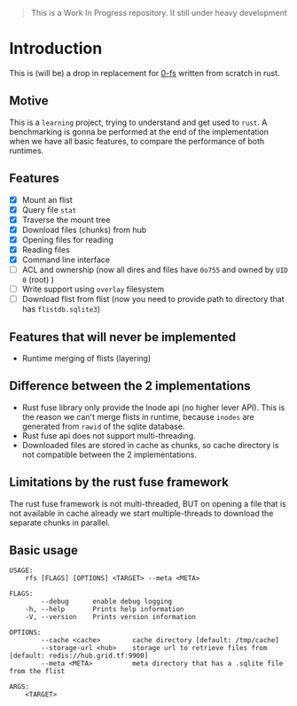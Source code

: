 > This is a Work In Progress repository. It still under heavy development

# Introduction
This is (will be) a drop in replacement for [0-fs](https://github.com/threefoldtech/0-fs) written from scratch in rust.


## Motive
This is a `learning` project, trying to understand and get used to `rust`. A benchmarking is gonna be performed at the end of the implementation when we have all basic features, to compare the performance of both runtimes.


## Features
- [x] Mount an flist
- [x] Query file `stat`
- [x] Traverse the mount tree
- [x] Download files (chunks) from hub
- [x] Opening files for reading
- [x] Reading files
- [x] Command line interface
- [ ] ACL and ownership (now all dires and files have `0o755` and owned by `UID 0` (root) )
- [ ] Write support using `overlay` filesystem
- [ ] Download flist from flist (now you need to provide path to directory that has `flistdb.sqlite3`)

## Features that will never be implemented
- Runtime merging of flists (layering)

## Difference between the 2 implementations
- Rust fuse library only provide the Inode api (no higher lever API). This is the reason we can't merge flists in runtime, because `inodes` are
generated from `rawid` of the sqlite database.
- Rust fuse api does not support multi-threading.
- Downloaded files are stored in cache as chunks, so cache directory is not compatible between the 2 implementations.

## Limitations by the rust fuse framework
The rust fuse framework is not multi-threaded, BUT on opening a file that is not available in cache already we start multiple-threads to download the separate chunks in parallel.

## Basic usage
```
USAGE:
    rfs [FLAGS] [OPTIONS] <TARGET> --meta <META>

FLAGS:
        --debug      enable debug logging
    -h, --help       Prints help information
    -V, --version    Prints version information

OPTIONS:
        --cache <cache>        cache directory [default: /tmp/cache]
        --storage-url <hub>    storage url to retrieve files from [default: redis://hub.grid.tf:9900]
        --meta <META>          meta directory that has a .sqlite file from the flist

ARGS:
    <TARGET>    
```